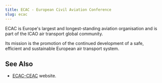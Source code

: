 ```yaml
---
title: ECAC - European Civil Aviation Conference
slug: ecac
---
```


ECAC is Europe's largest and longest-standing aviation organisation and
is part of the ICAO air transport global community.

Its mission is the promotion of the continued development of a safe,
efficient and sustainable European air transport system.

## See Also

* [ECAC-CEAC][ecac] website.

[ecac]: https://www.ecac-ceac.org/ "ECAC - European Civil Aviation Conference"
